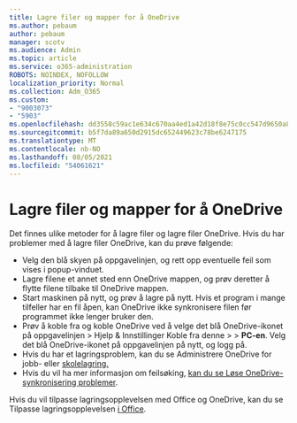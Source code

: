 ```yaml
---
title: Lagre filer og mapper for å OneDrive
ms.author: pebaum
author: pebaum
manager: scotv
ms.audience: Admin
ms.topic: article
ms.service: o365-administration
ROBOTS: NOINDEX, NOFOLLOW
localization_priority: Normal
ms.collection: Adm_O365
ms.custom:
- "9003073"
- "5903"
ms.openlocfilehash: dd3558c59ac1e634c670aa4ed1a42d18f8e75c0cc547d9650a84c918b77e056c
ms.sourcegitcommit: b5f7da89a650d2915dc652449623c78be6247175
ms.translationtype: MT
ms.contentlocale: nb-NO
ms.lasthandoff: 08/05/2021
ms.locfileid: "54061621"
---
```

# <a name="saving-files-and-folders-to-onedrive"></a>Lagre filer og mapper for å OneDrive

Det finnes ulike metoder for å lagre filer og lagre filer OneDrive. Hvis du har problemer med å lagre filer OneDrive, kan du prøve følgende:

- Velg den blå skyen på oppgavelinjen, og rett opp eventuelle feil som vises i popup-vinduet.
- Lagre filene et annet sted enn OneDrive mappen, og prøv deretter å flytte filene tilbake til OneDrive mappen.
- Start maskinen på nytt, og prøv å lagre på nytt. Hvis et program i mange tilfeller har en fil åpen, kan OneDrive ikke synkronisere filen før programmet ikke lenger bruker den.    
- Prøv å koble fra og koble OneDrive ved å velge det blå OneDrive-ikonet på oppgavelinjen > Hjelp & Innstillinger Koble fra denne  >    >  **PC-en**. Velg det blå OneDrive-ikonet på oppgavelinjen på nytt, og logg på.
- Hvis du har et lagringsproblem, kan du se Administrere OneDrive for jobb- eller [skolelagring.](https://support.microsoft.com/office/manage-your-onedrive-for-work-or-school-storage-31519161-059c-4764-b6f8-f5cd29f7fe68)
- Hvis du vil ha mer informasjon om feilsøking, [kan du se Løse OneDrive-synkronisering problemer](https://docs.microsoft.com/alchemyinsights/fix-onedrive-sync-issues).  

Hvis du vil tilpasse lagringsopplevelsen med Office og OneDrive, kan du se Tilpasse lagringsopplevelsen [i Office](https://support.microsoft.com/office/customize-the-save-experience-in-office-786200a7-f5f2-4d26-a3ae-b78c60dd5d3b).
